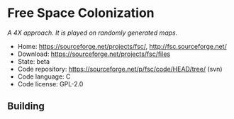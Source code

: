 # Free Space Colonization

_A 4X approach. It is played on randomly generated maps._

- Home: https://sourceforge.net/projects/fsc/, http://fsc.sourceforge.net/
- Download: https://sourceforge.net/projects/fsc/files
- State: beta
- Code repository: https://sourceforge.net/p/fsc/code/HEAD/tree/ (svn)
- Code language: C
- Code license: GPL-2.0

## Building

